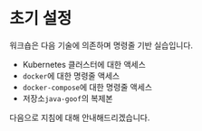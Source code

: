 # 초기 설정

워크숍은 다음 기술에 의존하며 명령줄 기반 실습입니다.

* Kubernetes 클러스터에 대한 액세스
* `docker`에 대한 명령줄 액세스
* `docker-compose`에 대한 명령줄 액세스
* 저장소`java-goof`의 복제본

다음으로 지침에 대해 안내해드리겠습니다.
